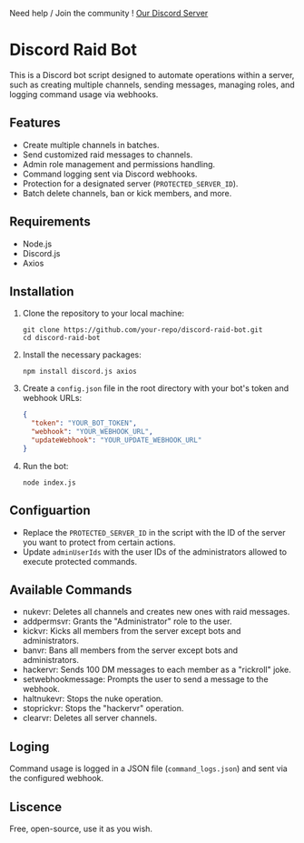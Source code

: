 Need help / Join the community !
[Our Discord Server](https://discord.gg/6U9FMfvfUW)

# Discord Raid Bot

This is a Discord bot script designed to automate operations within a server, such as creating multiple channels, sending messages, managing roles, and logging command usage via webhooks.

## Features
- Create multiple channels in batches.
- Send customized raid messages to channels.
- Admin role management and permissions handling.
- Command logging sent via Discord webhooks.
- Protection for a designated server (`PROTECTED_SERVER_ID`).
- Batch delete channels, ban or kick members, and more.

## Requirements
- Node.js
- Discord.js
- Axios

## Installation

1. Clone the repository to your local machine:

   `git clone https://github.com/your-repo/discord-raid-bot.git`  
   `cd discord-raid-bot`

2. Install the necessary packages:

   `npm install discord.js axios`

3. Create a `config.json` file in the root directory with your bot's token and webhook URLs:

   ```json
   {
     "token": "YOUR_BOT_TOKEN",
     "webhook": "YOUR_WEBHOOK_URL",
     "updateWebhook": "YOUR_UPDATE_WEBHOOK_URL"
   }

4. Run the bot:

   `node index.js`

## Configuartion
- Replace the `PROTECTED_SERVER_ID` in the script with the ID of the server you want to protect from certain actions.
- Update `adminUserIds` with the user IDs of the administrators allowed to execute protected commands.

## Available Commands
- nukevr: Deletes all channels and creates new ones with raid messages.
- addpermsvr: Grants the "Administrator" role to the user.
- kickvr: Kicks all members from the server except bots and administrators.
- banvr: Bans all members from the server except bots and administrators.
- hackervr: Sends 100 DM messages to each member as a "rickroll" joke.
- setwebhookmessage: Prompts the user to send a message to the webhook.
- haltnukevr: Stops the nuke operation.
- stoprickvr: Stops the "hackervr" operation.
- clearvr: Deletes all server channels.

## Loging
Command usage is logged in a JSON file (`command_logs.json`) and sent via the configured webhook.

## Liscence
Free, open-source, use it as you wish.
